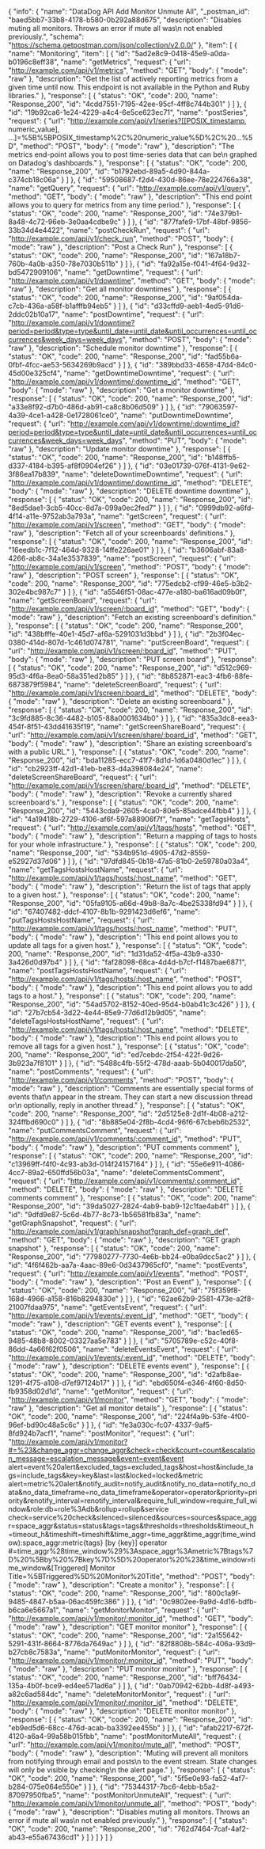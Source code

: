 {
  "info": {
    "name": "DataDog API Add Monitor Unmute All",
    "_postman_id": "baed5bb7-33b8-4178-b580-0b292a88d675",
    "description": "Disables muting all monitors. Throws an error if mute all was\n        not enabled previously.",
    "schema": "https://schema.getpostman.com/json/collection/v2.0.0/"
  },
  "item": [
    {
      "name": "Monitoring",
      "item": [
        {
          "id": "5ad2e8c9-0418-45e9-a0da-b0196c8eff38",
          "name": "getMetrics",
          "request": {
            "url": "http://example.com/api/v1/metrics",
            "method": "GET",
            "body": {
              "mode": "raw"
            },
            "description": "Get the list of actively reporting metrics from a given time until now. This endpoint is not available in the Python and Ruby libraries."
          },
          "response": [
            {
              "status": "OK",
              "code": 200,
              "name": "Response_200",
              "id": "4cdd7551-7195-42ee-95cf-4ff8c744b301"
            }
          ]
        },
        {
          "id": "19b92ca6-1e24-4229-a4c4-6e5ce623ec71",
          "name": "postSeries",
          "request": {
            "url": "http://example.com/api/v1/series?[[POSIX_timestamp, numeric_value], ...]=%5B%5BPOSIX_timestamp%2C%20numeric_value%5D%2C%20...%5D",
            "method": "POST",
            "body": {
              "mode": "raw"
            },
            "description": "The metrics end-point allows you to post time-series data that can be\n          graphed on Datadog's dashboards."
          },
          "response": [
            {
              "status": "OK",
              "code": 200,
              "name": "Response_200",
              "id": "b1792ebd-89a5-4d90-844a-c374cb18c06a"
            }
          ]
        },
        {
          "id": "59508687-f2d4-430d-86ee-78e224766a38",
          "name": "getQuery",
          "request": {
            "url": "http://example.com/api/v1/query",
            "method": "GET",
            "body": {
              "mode": "raw"
            },
            "description": "This end point allows you to query for metrics from any time period."
          },
          "response": [
            {
              "status": "OK",
              "code": 200,
              "name": "Response_200",
              "id": "74e379b1-8a48-4c72-96eb-3e0aa4cdbe9c"
            }
          ]
        },
        {
          "id": "877fafe9-17bf-48bf-9856-33b34d4e4422",
          "name": "postCheckRun",
          "request": {
            "url": "http://example.com/api/v1/check_run",
            "method": "POST",
            "body": {
              "mode": "raw"
            },
            "description": "Post a Check Run"
          },
          "response": [
            {
              "status": "OK",
              "code": 200,
              "name": "Response_200",
              "id": "167a18b7-760b-4a0b-a350-78e7030b511b"
            }
          ]
        },
        {
          "id": "fa92a15e-f041-4f64-9d32-bd5472909106",
          "name": "getDowntime",
          "request": {
            "url": "http://example.com/api/v1/downtime",
            "method": "GET",
            "body": {
              "mode": "raw"
            },
            "description": "Get all monitor downtimes"
          },
          "response": [
            {
              "status": "OK",
              "code": 200,
              "name": "Response_200",
              "id": "9af054da-c7cb-436a-a58f-b1afffb94eb5"
            }
          ]
        },
        {
          "id": "d33cffd9-aeb1-4ed5-91d6-2ddc02b10a17",
          "name": "postDowntime",
          "request": {
            "url": "http://example.com/api/v1/downtime?period=period&type=type&until_date=until_date&until_occurrences=until_occurrences&week_days=week_days",
            "method": "POST",
            "body": {
              "mode": "raw"
            },
            "description": "Schedule monitor downtime"
          },
          "response": [
            {
              "status": "OK",
              "code": 200,
              "name": "Response_200",
              "id": "fad55b6a-0fbf-4fcc-ae53-5634269b9acd"
            }
          ]
        },
        {
          "id": "389bbd33-4658-47d4-84c0-45d00e325cf4",
          "name": "getDowntimeDowntime",
          "request": {
            "url": "http://example.com/api/v1/downtime/:downtime_id",
            "method": "GET",
            "body": {
              "mode": "raw"
            },
            "description": "Get a monitor downtime"
          },
          "response": [
            {
              "status": "OK",
              "code": 200,
              "name": "Response_200",
              "id": "a33e8f92-d7b0-486d-ab91-ca8c8b06d509"
            }
          ]
        },
        {
          "id": "79063597-4a39-4ce1-a428-0e1728061ce0",
          "name": "putDowntimeDowntime",
          "request": {
            "url": "http://example.com/api/v1/downtime/:downtime_id?period=period&type=type&until_date=until_date&until_occurrences=until_occurrences&week_days=week_days",
            "method": "PUT",
            "body": {
              "mode": "raw"
            },
            "description": "Update monitor downtime"
          },
          "response": [
            {
              "status": "OK",
              "code": 200,
              "name": "Response_200",
              "id": "b148ffb5-d337-4184-b395-af8f0904ef26"
            }
          ]
        },
        {
          "id": "03e01739-076f-4131-9e62-3f86ea17b839",
          "name": "deleteDowntimeDowntime",
          "request": {
            "url": "http://example.com/api/v1/downtime/:downtime_id",
            "method": "DELETE",
            "body": {
              "mode": "raw"
            },
            "description": "DELETE downtime downtime"
          },
          "response": [
            {
              "status": "OK",
              "code": 200,
              "name": "Response_200",
              "id": "8ed5dae1-3cb5-40cc-8d7a-099a0ec2fed7"
            }
          ]
        },
        {
          "id": "0999db92-a6fd-4f14-a11e-9752ab3a793a",
          "name": "getScreen",
          "request": {
            "url": "http://example.com/api/v1/screen",
            "method": "GET",
            "body": {
              "mode": "raw"
            },
            "description": "Fetch all of your screenboards' definitions."
          },
          "response": [
            {
              "status": "OK",
              "code": 200,
              "name": "Response_200",
              "id": "16eedb1c-7f12-464d-9328-14ffe226ae01"
            }
          ]
        },
        {
          "id": "b3606abf-83a8-4266-ab8c-34a1e3537839",
          "name": "postScreen",
          "request": {
            "url": "http://example.com/api/v1/screen",
            "method": "POST",
            "body": {
              "mode": "raw"
            },
            "description": "POST screen"
          },
          "response": [
            {
              "status": "OK",
              "code": 200,
              "name": "Response_200",
              "id": "775edcb2-cf99-46e5-b3b2-302e4bc987c7"
            }
          ]
        },
        {
          "id": "a5546f51-08ac-477e-a180-ba616ad09b0f",
          "name": "getScreenBoard",
          "request": {
            "url": "http://example.com/api/v1/screen/:board_id",
            "method": "GET",
            "body": {
              "mode": "raw"
            },
            "description": "Fetch an existing screenboard's definition."
          },
          "response": [
            {
              "status": "OK",
              "code": 200,
              "name": "Response_200",
              "id": "438bfffe-40e1-45d7-af6a-5291031d3bbd"
            }
          ]
        },
        {
          "id": "2b3f04ec-0380-414d-807d-1c461d074781",
          "name": "putScreenBoard",
          "request": {
            "url": "http://example.com/api/v1/screen/:board_id",
            "method": "PUT",
            "body": {
              "mode": "raw"
            },
            "description": "PUT screen board"
          },
          "response": [
            {
              "status": "OK",
              "code": 200,
              "name": "Response_200",
              "id": "d512c969-95d3-4f6a-8ea0-58a351ed2b85"
            }
          ]
        },
        {
          "id": "8b852871-eac3-4fb6-88fe-6873879f5984",
          "name": "deleteScreenBoard",
          "request": {
            "url": "http://example.com/api/v1/screen/:board_id",
            "method": "DELETE",
            "body": {
              "mode": "raw"
            },
            "description": "Delete an existing screenboard."
          },
          "response": [
            {
              "status": "OK",
              "code": 200,
              "name": "Response_200",
              "id": "3c9fd885-8c36-4482-b105-88a0001634b0"
            }
          ]
        },
        {
          "id": "835a3dc8-eea3-454f-8f51-43dd41635f19",
          "name": "getScreenShareBoard",
          "request": {
            "url": "http://example.com/api/v1/screen/share/:board_id",
            "method": "GET",
            "body": {
              "mode": "raw"
            },
            "description": "Share an existing screenboard's with a public URL."
          },
          "response": [
            {
              "status": "OK",
              "code": 200,
              "name": "Response_200",
              "id": "bda11285-ecc7-41f7-8d1d-1d6a0480d1ec"
            }
          ]
        },
        {
          "id": "cb2923ff-42d1-41eb-be83-d4a398084e24",
          "name": "deleteScreenShareBoard",
          "request": {
            "url": "http://example.com/api/v1/screen/share/:board_id",
            "method": "DELETE",
            "body": {
              "mode": "raw"
            },
            "description": "Revoke a currently shared screenboard's."
          },
          "response": [
            {
              "status": "OK",
              "code": 200,
              "name": "Response_200",
              "id": "5443cda9-2605-4ca0-80e5-85adce44fbb4"
            }
          ]
        },
        {
          "id": "4a19418b-2729-4106-af6f-597a88906f7f",
          "name": "getTagsHosts",
          "request": {
            "url": "http://example.com/api/v1/tags/hosts",
            "method": "GET",
            "body": {
              "mode": "raw"
            },
            "description": "Return a mapping of tags to hosts for your whole infrastructure."
          },
          "response": [
            {
              "status": "OK",
              "code": 200,
              "name": "Response_200",
              "id": "534b951d-4905-47d2-8559-e52927d37d06"
            }
          ]
        },
        {
          "id": "97dfd845-0b18-47a5-81b0-2e59780a03a4",
          "name": "getTagsHostsHostName",
          "request": {
            "url": "http://example.com/api/v1/tags/hosts/:host_name",
            "method": "GET",
            "body": {
              "mode": "raw"
            },
            "description": "Return the list of tags that apply to a given host."
          },
          "response": [
            {
              "status": "OK",
              "code": 200,
              "name": "Response_200",
              "id": "05fa9105-a66d-49b8-8a7c-4be25338fd94"
            }
          ]
        },
        {
          "id": "67407482-ddcf-4107-8b1b-9291423d6ef6",
          "name": "putTagsHostsHostName",
          "request": {
            "url": "http://example.com/api/v1/tags/hosts/:host_name",
            "method": "PUT",
            "body": {
              "mode": "raw"
            },
            "description": "This end point allows you to update all tags for a given host."
          },
          "response": [
            {
              "status": "OK",
              "code": 200,
              "name": "Response_200",
              "id": "1d31da52-4f5a-43b9-a330-3a426d0d97b4"
            }
          ]
        },
        {
          "id": "faf28098-68ca-4d4d-b7cf-f1487bae6871",
          "name": "postTagsHostsHostName",
          "request": {
            "url": "http://example.com/api/v1/tags/hosts/:host_name",
            "method": "POST",
            "body": {
              "mode": "raw"
            },
            "description": "This end point allows you to add tags to a host."
          },
          "response": [
            {
              "status": "OK",
              "code": 200,
              "name": "Response_200",
              "id": "54ad5702-8152-40ed-95d4-b0ab41c3c426"
            }
          ]
        },
        {
          "id": "27b7cb54-3d22-4e44-85e9-77d6d12b9d05",
          "name": "deleteTagsHostsHostName",
          "request": {
            "url": "http://example.com/api/v1/tags/hosts/:host_name",
            "method": "DELETE",
            "body": {
              "mode": "raw"
            },
            "description": "This end point allows you to remove all tags for a given host."
          },
          "response": [
            {
              "status": "OK",
              "code": 200,
              "name": "Response_200",
              "id": "ed7cebdc-2f54-422f-9d26-3b923a7f8101"
            }
          ]
        },
        {
          "id": "5488c4fb-55f2-478d-aaab-5b040017da50",
          "name": "postComments",
          "request": {
            "url": "http://example.com/api/v1/comments",
            "method": "POST",
            "body": {
              "mode": "raw"
            },
            "description": "Comments are essentially special forms of events that\n          appear in the stream. They can start a new discussion thread or\n          optionally, reply in another thread."
          },
          "response": [
            {
              "status": "OK",
              "code": 200,
              "name": "Response_200",
              "id": "2d5125e8-2d1f-4b08-a212-324ffbd690c0"
            }
          ]
        },
        {
          "id": "8b885e04-2f8b-4cd4-96f6-67cbeb6b2532",
          "name": "putCommentsComment",
          "request": {
            "url": "http://example.com/api/v1/comments/:comment_id",
            "method": "PUT",
            "body": {
              "mode": "raw"
            },
            "description": "PUT comments comment"
          },
          "response": [
            {
              "status": "OK",
              "code": 200,
              "name": "Response_200",
              "id": "c13969ff-f4f0-4c93-ab3d-014f24157164"
            }
          ]
        },
        {
          "id": "55e6e911-4086-4cc7-89a2-650ffd56b03a",
          "name": "deleteCommentsComment",
          "request": {
            "url": "http://example.com/api/v1/comments/:comment_id",
            "method": "DELETE",
            "body": {
              "mode": "raw"
            },
            "description": "DELETE comments comment"
          },
          "response": [
            {
              "status": "OK",
              "code": 200,
              "name": "Response_200",
              "id": "39da5027-2824-4ab9-bab9-12c1fae4ab4f"
            }
          ]
        },
        {
          "id": "9dfd9e87-5c6d-4b77-8c73-1b56581fb83a",
          "name": "getGraphSnapshot",
          "request": {
            "url": "http://example.com/api/v1/graph/snapshot?graph_def=graph_def",
            "method": "GET",
            "body": {
              "mode": "raw"
            },
            "description": "GET graph snapshot"
          },
          "response": [
            {
              "status": "OK",
              "code": 200,
              "name": "Response_200",
              "id": "77980277-7730-4e6b-bb24-e0ba9dcc5ac2"
            }
          ]
        },
        {
          "id": "4f6f462b-aa7a-4aac-89e6-0d3437965cf0",
          "name": "postEvents",
          "request": {
            "url": "http://example.com/api/v1/events",
            "method": "POST",
            "body": {
              "mode": "raw"
            },
            "description": "Post an Event"
          },
          "response": [
            {
              "status": "OK",
              "code": 200,
              "name": "Response_200",
              "id": "75f359f8-168d-4966-a158-816b8294830e"
            }
          ]
        },
        {
          "id": "62ae62b9-2581-473e-a2f8-21007fdaa975",
          "name": "getEventsEvent",
          "request": {
            "url": "http://example.com/api/v1/events/:event_id",
            "method": "GET",
            "body": {
              "mode": "raw"
            },
            "description": "GET events event"
          },
          "response": [
            {
              "status": "OK",
              "code": 200,
              "name": "Response_200",
              "id": "bac1ed65-9485-48b8-8002-03327aa5e783"
            }
          ]
        },
        {
          "id": "5705789e-c52c-40f8-86dd-4a66f62f0506",
          "name": "deleteEventsEvent",
          "request": {
            "url": "http://example.com/api/v1/events/:event_id",
            "method": "DELETE",
            "body": {
              "mode": "raw"
            },
            "description": "DELETE events event"
          },
          "response": [
            {
              "status": "OK",
              "code": 200,
              "name": "Response_200",
              "id": "d2afb8ae-1291-4f75-a108-d7ef97124b17"
            }
          ]
        },
        {
          "id": "ebd650f4-e346-4f60-8d50-fb9358d02d1d",
          "name": "getMonitor",
          "request": {
            "url": "http://example.com/api/v1/monitor",
            "method": "GET",
            "body": {
              "mode": "raw"
            },
            "description": "Get all monitor details"
          },
          "response": [
            {
              "status": "OK",
              "code": 200,
              "name": "Response_200",
              "id": "224f4a9b-53fe-4f00-96ef-bd90c48a5c6c"
            }
          ]
        },
        {
          "id": "fe3a030c-fc07-4337-9af5-8fd924b7acf1",
          "name": "postMonitor",
          "request": {
            "url": "http://example.com/api/v1/monitor?#=%23&change_aggr=change_aggr&check=check&count=count&escalation_message=escalation_message&event=event&event alert=event%20alert&excluded_tags=excluded_tags&host=host&include_tags=include_tags&key=key&last=last&locked=locked&metric alert=metric%20alert&notify_audit=notify_audit&notify_no_data=notify_no_data&no_data_timeframe=no_data_timeframe&operator=operator&priority=priority&renotify_interval=renotify_interval&require_full_window=require_full_window&role:db=role%3Adb&rollup=rollup&service check=service%20check&silenced=silenced&sources=sources&space_aggr=space_aggr&status=status&tags=tags&thresholds=thresholds&timeout_h=timeout_h&timeshift=timeshift&time_aggr=time_aggr&time_aggr(time_window):space_aggr:metric{tags} [by {key}] operator #=time_aggr%28time_window%29%3Aspace_aggr%3Ametric%7Btags%7D%20%5Bby%20%7Bkey%7D%5D%20operator%20%23&time_window=time_window&[Triggered] Monitor Title=%5BTriggered%5D%20Monitor%20Title",
            "method": "POST",
            "body": {
              "mode": "raw"
            },
            "description": "Create a monitor"
          },
          "response": [
            {
              "status": "OK",
              "code": 200,
              "name": "Response_200",
              "id": "800c1a9f-9485-4847-b5aa-06ac459fc386"
            }
          ]
        },
        {
          "id": "0c9802ee-9a9d-4d16-bdfb-b6ca6e5667a1",
          "name": "getMonitorMonitor",
          "request": {
            "url": "http://example.com/api/v1/monitor/:monitor_id",
            "method": "GET",
            "body": {
              "mode": "raw"
            },
            "description": "GET monitor monitor"
          },
          "response": [
            {
              "status": "OK",
              "code": 200,
              "name": "Response_200",
              "id": "2a155642-5291-431f-8664-8776da7649ac"
            }
          ]
        },
        {
          "id": "82f8808b-584c-406a-93d9-b27cb8c7583a",
          "name": "putMonitorMonitor",
          "request": {
            "url": "http://example.com/api/v1/monitor/:monitor_id",
            "method": "PUT",
            "body": {
              "mode": "raw"
            },
            "description": "PUT monitor monitor"
          },
          "response": [
            {
              "status": "OK",
              "code": 200,
              "name": "Response_200",
              "id": "bff76434-135a-4b0f-bce9-ed4ee571ad6a"
            }
          ]
        },
        {
          "id": "0ab70942-62bb-4d8f-a493-a82c6ad584dc",
          "name": "deleteMonitorMonitor",
          "request": {
            "url": "http://example.com/api/v1/monitor/:monitor_id",
            "method": "DELETE",
            "body": {
              "mode": "raw"
            },
            "description": "DELETE monitor monitor"
          },
          "response": [
            {
              "status": "OK",
              "code": 200,
              "name": "Response_200",
              "id": "eb9ed5d6-68cc-476d-acab-ba3392ee455b"
            }
          ]
        },
        {
          "id": "afab2217-672f-4120-a6a4-99a58b015fbb",
          "name": "postMonitorMuteAll",
          "request": {
            "url": "http://example.com/api/v1/monitor/mute_all",
            "method": "POST",
            "body": {
              "mode": "raw"
            },
            "description": "Muting will prevent all monitors from notifying through email and posts\n        to the event stream. State changes will only be visible by checking\n        the alert page."
          },
          "response": [
            {
              "status": "OK",
              "code": 200,
              "name": "Response_200",
              "id": "5f5e0e93-fa52-4af7-b284-075e064e550e"
            }
          ]
        },
        {
          "id": "75344317-7bc6-4ebb-b5a2-87097950fba5",
          "name": "postMonitorUnmuteAll",
          "request": {
            "url": "http://example.com/api/v1/monitor/unmute_all",
            "method": "POST",
            "body": {
              "mode": "raw"
            },
            "description": "Disables muting all monitors. Throws an error if mute all was\n        not enabled previously."
          },
          "response": [
            {
              "status": "OK",
              "code": 200,
              "name": "Response_200",
              "id": "762d7464-7caf-4af2-ab43-e55a67436cd1"
            }
          ]
        }
      ]
    }
  ]
}